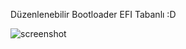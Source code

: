 Düzenlenebilir Bootloader EFI Tabanlı :D

![screenshot](https://user-images.githubusercontent.com/45911502/200967685-55d33a7f-edb1-49c7-9f86-8dad90f9a7cf.png)
